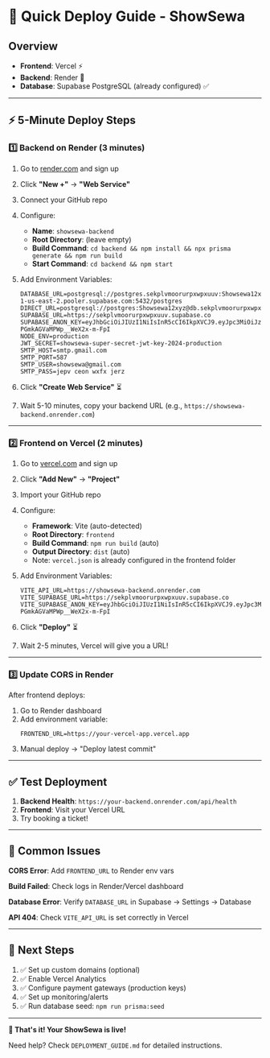 # 🚀 Quick Deploy Guide - ShowSewa

## Overview
- **Frontend**: Vercel ⚡
- **Backend**: Render 🔧  
- **Database**: Supabase PostgreSQL (already configured) ✅

---

## ⚡ 5-Minute Deploy Steps

### 1️⃣ Backend on Render (3 minutes)

1. Go to [render.com](https://render.com) and sign up
2. Click **"New +"** → **"Web Service"**
3. Connect your GitHub repo
4. Configure:
   - **Name**: `showsewa-backend`
   - **Root Directory**: (leave empty)
   - **Build Command**: `cd backend && npm install && npx prisma generate && npm run build`
   - **Start Command**: `cd backend && npm start`

5. Add Environment Variables:
   ```
   DATABASE_URL=postgresql://postgres.sekplvmoorurpxwpxuuv:Showsewa12xyz@aws-1-us-east-2.pooler.supabase.com:5432/postgres
   DIRECT_URL=postgresql://postgres:Showsewa12xyz@db.sekplvmoorurpxwpxuuv.supabase.co:5432/postgres
   SUPABASE_URL=https://sekplvmoorurpxwpxuuv.supabase.co
   SUPABASE_ANON_KEY=eyJhbGciOiJIUzI1NiIsInR5cCI6IkpXVCJ9.eyJpc3MiOiJzdXBhYmFzZSIsInJlZiI6InNla3Bsdm1vb3J1cnB4d3B4dXV2Iiwicm9sZSI6ImFub24iLCJpYXQiOjE3NjA2ODAwMDgsImV4cCI6MjA3NjI1NjAwOH0.DZktFf0G6xzQJbbU1-PGmkAGVaMPWp__WeX2x-m-FpI
   NODE_ENV=production
   JWT_SECRET=showsewa-super-secret-jwt-key-2024-production
   SMTP_HOST=smtp.gmail.com
   SMTP_PORT=587
   SMTP_USER=showsewa@gmail.com
   SMTP_PASS=jepv ceon wxfx jerz
   ```

6. Click **"Create Web Service"** ⏳

7. Wait 5-10 minutes, copy your backend URL (e.g., `https://showsewa-backend.onrender.com`)

---

### 2️⃣ Frontend on Vercel (2 minutes)

1. Go to [vercel.com](https://vercel.com) and sign up
2. Click **"Add New"** → **"Project"**
3. Import your GitHub repo
4. Configure:
   - **Framework**: Vite (auto-detected)
   - **Root Directory**: `frontend`
   - **Build Command**: `npm run build` (auto)
   - **Output Directory**: `dist` (auto)
   - Note: `vercel.json` is already configured in the frontend folder

5. Add Environment Variables:
   ```
   VITE_API_URL=https://showsewa-backend.onrender.com
   VITE_SUPABASE_URL=https://sekplvmoorurpxwpxuuv.supabase.co
   VITE_SUPABASE_ANON_KEY=eyJhbGciOiJIUzI1NiIsInR5cCI6IkpXVCJ9.eyJpc3MiOiJzdXBhYmFzZSIsInJlZiI6InNla3Bsdm1vb3J1cnB4d3B4dXV2Iiwicm9sZSI6ImFub24iLCJpYXQiOjE3NjA2ODAwMDgsImV4cCI6MjA3NjI1NjAwOH0.DZktFf0G6xzQJbbU1-PGmkAGVaMPWp__WeX2x-m-FpI
   ```

6. Click **"Deploy"** ⏳

7. Wait 2-5 minutes, Vercel will give you a URL!

---

### 3️⃣ Update CORS in Render

After frontend deploys:
1. Go to Render dashboard
2. Add environment variable:
   ```
   FRONTEND_URL=https://your-vercel-app.vercel.app
   ```
3. Manual deploy → "Deploy latest commit"

---

## ✅ Test Deployment

1. **Backend Health**: `https://your-backend.onrender.com/api/health`
2. **Frontend**: Visit your Vercel URL
3. Try booking a ticket!

---

## 🐛 Common Issues

**CORS Error**: Add `FRONTEND_URL` to Render env vars

**Build Failed**: Check logs in Render/Vercel dashboard

**Database Error**: Verify `DATABASE_URL` in Supabase → Settings → Database

**API 404**: Check `VITE_API_URL` is set correctly in Vercel

---

## 📝 Next Steps

1. ✅ Set up custom domains (optional)
2. ✅ Enable Vercel Analytics
3. ✅ Configure payment gateways (production keys)
4. ✅ Set up monitoring/alerts
5. ✅ Run database seed: `npm run prisma:seed`

---

**🎉 That's it! Your ShowSewa is live!**

Need help? Check `DEPLOYMENT_GUIDE.md` for detailed instructions.

